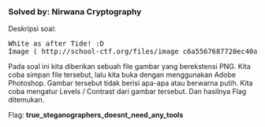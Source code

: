 <h3>Solved by: Nirwana Cryptography</h3>
Deskripsi soal:
<pre>
White as after Tide! :D
Image ( http://school-ctf.org/files/image_c6a5567687720ec40a18f6860f32c8c730f2a223.png )
</pre>
Pada soal ini kita diberikan sebuah file gambar yang berekstensi PNG. Kita coba simpan file tersebut, lalu kita buka dengan menggunakan Adobe Photoshop. Gambar tersebut tidak berisi apa-apa atau berwarna putih. Kita coba mengatur Levels / Contrast dari gambar tersebut. Dan hasilnya Flag ditemukan.

Flag: <b>true_steganographers_doesnt_need_any_tools</b>
